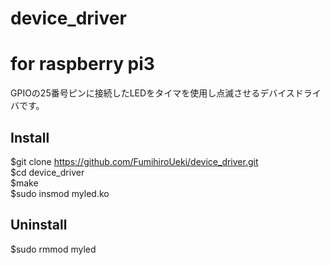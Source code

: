 # device_driver  
  
# for raspberry pi3  
  GPIOの25番号ピンに接続したLEDをタイマを使用し点滅させるデバイスドライバです。  
    
## Install  
  $git clone https://github.com/FumihiroUeki/device_driver.git  
  $cd device_driver  
  $make  
  $sudo insmod myled.ko  
  
## Uninstall
  $sudo rmmod myled

